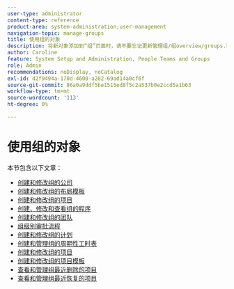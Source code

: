 ```yaml
---
user-type: administrator
content-type: reference
product-area: system-administration;user-management
navigation-topic: manage-groups
title: 使用组的对象
description: 将新对象添加到“组”页面时，请不要忘记更新管理组/组overview/groups.html一文
author: Caroline
feature: System Setup and Administration, People Teams and Groups
role: Admin
recommendations: noDisplay, noCatalog
exl-id: d2f9494a-170d-4600-a282-69ad14a0cf6f
source-git-commit: 86a0a9ddf5be1515ed8f5c2a537b0e2ccd5a1b63
workflow-type: tm+mt
source-wordcount: '113'
ht-degree: 0%

---
```


# 使用组的对象

<!--
<p data-mc-conditions="QuicksilverOrClassic.Draft mode">When new objects are added to the Groups page, don't forget to update the article Manage groups/Groups overview/groups.html</p>
-->

本节包含以下文章：

* [创建和修改组的公司](../../../administration-and-setup/manage-groups/work-with-group-objects/create-and-modify-a-groups-companies.md)
* [创建和修改组的布局模板](../../../administration-and-setup/manage-groups/work-with-group-objects/create-and-modify-a-groups-layout-templates.md)
* [创建和修改组的项目](../../../administration-and-setup/manage-groups/work-with-group-objects/create-and-modify-a-groups-portfolios.md)
* [创建、修改和查看组的程序](../../../administration-and-setup/manage-groups/work-with-group-objects/create-and-modify-a-groups-programs.md)
* [创建和修改组的团队](../../../administration-and-setup/manage-groups/work-with-group-objects/create-and-modify-a-groups-teams.md)
* [组级别审批流程](../../../administration-and-setup/manage-groups/work-with-group-objects/create-and-modify-groups-approval-processes.md)
* [创建和修改组的计划](../../../administration-and-setup/manage-groups/work-with-group-objects/create-and-modify-a-groups-schedules.md)
* [创建和管理组的周期性工时表](../../../administration-and-setup/manage-groups/work-with-group-objects/create-and-modify-a-groups-timesheet-profiles.md)
* [创建和修改组的项目](../../../administration-and-setup/manage-groups/work-with-group-objects/create-and-modify-a-groups-projects.md)
* [创建和修改组的项目模板](../../../administration-and-setup/manage-groups/work-with-group-objects/create-and-modify-a-groups-templates.md)
* [查看和管理组最近删除的项目](../../../administration-and-setup/manage-groups/work-with-group-objects/view-manage-groups-recently-deleted-objects.md)
* [查看和管理组最近恢复的项目](../../../administration-and-setup/manage-groups/work-with-group-objects/view-manage-groups-recently-restored-objects.md)
